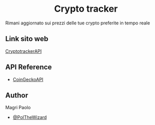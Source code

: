 <h1 align="center">Crypto tracker </h1>

<p>Rimani aggiornato sui prezzi delle tue crypto preferite in tempo reale</p>

<h2>Link sito web</h2>

[CryptotrackerAPI]([https://www.github.com/PolTheWizard](https://paolo3ic.altervista.org/pages/index.html))

<h2>API Reference</h2>

- [CoinGeckoAPI](https://www.coingecko.com/it/api/documentation)

<h2>Author</h2>

Magri Paolo
- [@PolTheWizard](https://www.github.com/PolTheWizard)
